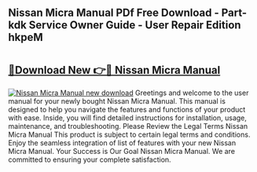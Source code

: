 ## Nissan Micra Manual PDf Free Download - Part-kdk Service Owner Guide - User Repair Edition hkpeM

# <h2><a href="http://cf29481.oget.top/?id=Nissan+Micra+Manual">🔗Download New 👉🔴 Nissan Micra Manual</a></h2>

[![Nissan Micra Manual new download](https://i.imgur.com/5g1atiW.png)](http://cf29481.oget.top/?id=Nissan+Micra+Manual)
Greetings and welcome to the user manual for your newly bought Nissan Micra Manual. This manual is designed to help you navigate the features and functions of your product with ease. Inside, you will find detailed instructions for installation, usage, maintenance, and troubleshooting. Please Review the Legal Terms Nissan Micra Manual This product is subject to certain legal terms and conditions. Enjoy the seamless integration of list of features with your new Nissan Micra Manual. Your Success is Our Goal Nissan Micra Manual. We are committed to ensuring your complete satisfaction.
